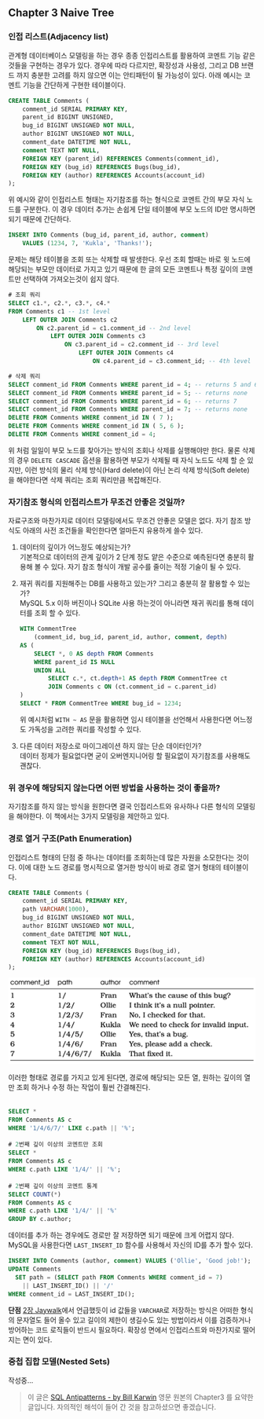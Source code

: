 ## Chapter 3 Naive Tree

### 인접 리스트(Adjacency list)

관계형 데이터베이스 모델링을 하는 경우 종종 인접리스트를 활용하여 코멘트 기능 같은 것들을 구현하는 경우가 있다. 경우에 따라 다르지만, 확장성과 사용성, 그리고 DB 브랜드 까지 충분한 고려를 하지 않으면 이는 안티패턴이 될 가능성이 있다. 아래 예시는 코멘트 기능을 간단하게 구현한 테이블이다.

```sql
CREATE TABLE Comments (
    comment_id SERIAL PRIMARY KEY,
    parent_id BIGINT UNSIGNED,
    bug_id BIGINT UNSIGNED NOT NULL,
    author BIGINT UNSIGNED NOT NULL,
    comment_date DATETIME NOT NULL,
    comment TEXT NOT NULL,
    FOREIGN KEY (parent_id) REFERENCES Comments(comment_id),
    FOREIGN KEY (bug_id) REFERENCES Bugs(bug_id),
    FOREIGN KEY (author) REFERENCES Accounts(account_id)
);
```

위 예시와 같이 인접리스트 형태는 자기참조를 하는 형식으로 코멘트 간의 부모 자식 노드를 구분한다. 이 경우 데이터 추가는 손쉽게 단일 테이블에 부모 노드의 ID만 명시하면 되기 때문에 간단하다.

```sql
INSERT INTO Comments (bug_id, parent_id, author, comment)
    VALUES (1234, 7, 'Kukla', 'Thanks!');
```

문제는 해당 테이블을 조회 또는 삭제할 때 발생한다. 우선 조회 할때는 바로 윗 노드에 해당되는 부모만 데이터로 가지고 있기 때문에 한 글의 모든 코멘트나 특정 깊이의 코멘트만 선택하여 가져오는것이 쉽지 않다.

```sql
# 조회 쿼리
SELECT c1.*, c2.*, c3.*, c4.*
FROM Comments c1 -- 1st level
    LEFT OUTER JOIN Comments c2
        ON c2.parent_id = c1.comment_id -- 2nd level
            LEFT OUTER JOIN Comments c3
                ON c3.parent_id = c2.comment_id -- 3rd level
                    LEFT OUTER JOIN Comments c4
                        ON c4.parent_id = c3.comment_id; -- 4th level
```

```sql
# 삭제 쿼리
SELECT comment_id FROM Comments WHERE parent_id = 4; -- returns 5 and 6
SELECT comment_id FROM Comments WHERE parent_id = 5; -- returns none
SELECT comment_id FROM Comments WHERE parent_id = 6; -- returns 7
SELECT comment_id FROM Comments WHERE parent_id = 7; -- returns none
DELETE FROM Comments WHERE comment_id IN ( 7 );
DELETE FROM Comments WHERE comment_id IN ( 5, 6 );
DELETE FROM Comments WHERE comment_id = 4;
```
위 처럼 일일이 부모 노드를 찾아가는 방식의 조회나 삭제를 실행해야만 한다. 물론 삭제의 경우 `DELETE CASCADE` 옵션을 활용하면 부모가 삭제될 때 자식 노드도 삭제 할 순 있지만, 이런 방식의 물리 삭제 방식(Hard delete)이 아닌 논리 삭제 방식(Soft delete)을 해야한다면 삭제 쿼리는 조회 쿼리만큼 복잡해진다.

### 자기참조 형식의 인접리스트가 무조건 안좋은 것일까?
자료구조와 마찬가지로 데이터 모델링에서도 무조건 안좋은 모델은 없다. 자기 참조 방식도 아래의 사전 조건들을 확인한다면 얼마든지 유용하게 쓸수 있다.

1. 데이터의 깊이가 어느정도 예상되는가?<br>
기본적으로 데이터의 관계 깊이가 2 단계 정도 얕은 수준으로 예측된다면 충분히 활용해 볼 수 있다. 자기 참조 형식이 개발 공수를 줄이는 적정 기술이 될 수 있다.
2. 재귀 쿼리를 지원해주는 DB를 사용하고 있는가? 그리고 충분히 잘 활용할 수 있는가?<br>
MySQL 5.x 이하 버진이나 SQLite 사용 하는것이 아니라면 재귀 쿼리를 통해 데이터를 조회 할 수 있다.
    ```sql
    WITH CommentTree
        (comment_id, bug_id, parent_id, author, comment, depth)
    AS (
        SELECT *, 0 AS depth FROM Comments
        WHERE parent_id IS NULL
        UNION ALL
            SELECT c.*, ct.depth+1 AS depth FROM CommentTree ct
            JOIN Comments c ON (ct.comment_id = c.parent_id)
    )
    SELECT * FROM CommentTree WHERE bug_id = 1234;
    ```
    위 예시처럼 `WITH ~ AS` 문을 활용하면 임시 테이블을 선언해서 사용한다면 어느정도 가독성을 고려한 쿼리를 작성할 수 있다.

3. 다른 데이터 저장소로 마이그레이션 하지 않는 단순 데이터인가?<br>
데이터 정제가 필요없다면 굳이 오버엔지니어링 할 필요없이 자기참조를 사용해도 괜찮다.

### 위 경우에 해당되지 않는다면 어떤 방법을 사용하는 것이 좋을까?

자기참조를 하지 않는 방식을 원한다면 결국 인접리스트와 유사하나 다른 형식의 모델링을 해야한다. 이 책에서는 3가지 모델링을 제안하고 있다.

### 경로 열거 구조(Path Enumeration)
인접리스트 형태의 단점 중 하나는 데이터를 조회하는데 많은 자원을 소모한다는 것이다. 이에 대한 노드 경로를 명시적으로 열거한 방식이 바로 경로 열거 형태의 테이블이다. 

```sql
CREATE TABLE Comments (
    comment_id SERIAL PRIMARY KEY,
    path VARCHAR(1000),
    bug_id BIGINT UNSIGNED NOT NULL,
    author BIGINT UNSIGNED NOT NULL,
    comment_date DATETIME NOT NULL,
    comment TEXT NOT NULL,
    FOREIGN KEY (bug_id) REFERENCES Bugs(bug_id),
    FOREIGN KEY (author) REFERENCES Accounts(account_id)
);
```
![alt origin](imgs/SQL-Antipatterns-3_1.png)

이러한 형태로 경로를 가지고 있게 된다면, 경로에 해당되는 모든 열, 원하는 깊이의 열만 조회 하거나 수정 하는 작업이 훨씬 간결해진다.

```sql

SELECT *
FROM Comments AS c
WHERE '1/4/6/7/' LIKE c.path || '%';

# 2번째 깊이 이상의 코멘트만 조회
SELECT *
FROM Comments AS c
WHERE c.path LIKE '1/4/' || '%';

# 2번째 깊이 이상의 코멘트 통계
SELECT COUNT(*)
FROM Comments AS c
WHERE c.path LIKE '1/4/' || '%'
GROUP BY c.author;
```
데이터를 추가 하는 경우에도 경로만 잘 저장하면 되기 때문에 크게 어렵지 않다. MySQL을 사용한다면 `LAST_INSERT_ID` 함수를 사용해서 자신의 ID를 추가 할수 있다.

```sql
INSERT INTO Comments (author, comment) VALUES ('Ollie', 'Good job!');
UPDATE Comments
  SET path = (SELECT path FROM Comments WHERE comment_id = 7)
    || LAST_INSERT_ID() || '/'
WHERE comment_id = LAST_INSERT_ID();
```

**단점**
[2장 Jaywalk](sql/SQL-Antipatterns-2.md)에서 언급했듯이 id 값들을 `VARCHAR`로 저장하는 방식은 어떠한 형식의 문자열도 들어 올수 있고 길이의 제한이 생길수도 있는 방법이라서 이를 검증하거나 방어하는 코드 로직들이 반드시 필요하다. 확장성 면에서 인접리스트와 마찬가지로 떨어지는 면이 있다.

### 중첩 집합 모델(Nested Sets)

작성중...

> 이 글은 [SQL Antipatterns - by Bill Karwin](https://pragprog.com/titles/bksqla/sql-antipatterns/) 영문 원본의 Chapter3 를 요약한 글입니다. 자의적인 해석이 들어 간 것을 참고하셨으면 좋겠습니다.
> 